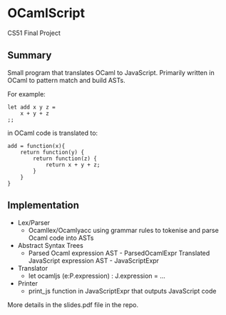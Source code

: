 OCamlScript
===========

CS51 Final Project

Summary
------
Small program that translates OCaml to JavaScript. Primarily written in OCaml to pattern match and build ASTs.

For example:

    let add x y z =   
        x + y + z  
    ;;

in OCaml code is translated to:

    add = function(x){
        return function(y) {
            return function(z) { 
                return x + y + z;
            } 
        }
    }


Implementation
------

*   Lex/Parser
    *   Ocamllex/Ocamlyacc using grammar rules to tokenise and parse Ocaml code into ASTs
*   Abstract Syntax Trees
    *   Parsed Ocaml expression AST - ParsedOcamlExpr Translated JavaScript expression AST - JavaScriptExpr
*   Translator
    *   let ocamljs (e:P.expression) : J.expression = ...
*   Printer
    *   print_js function in JavaScriptExpr that outputs JavaScript code


More details in the slides.pdf file in the repo.
